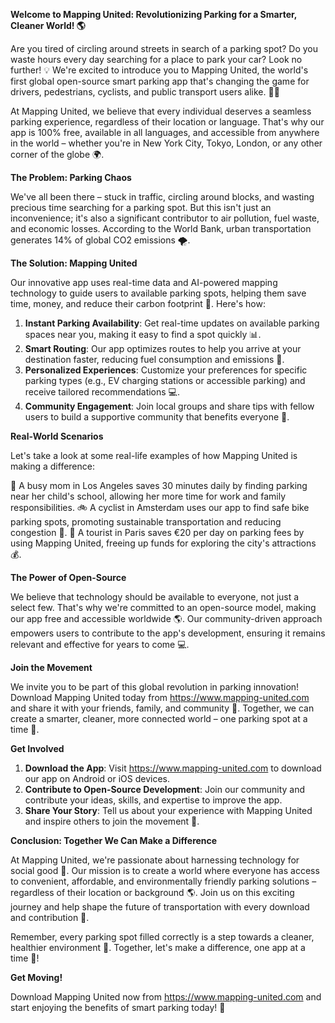 **Welcome to Mapping United: Revolutionizing Parking for a Smarter, Cleaner World! 🌎**

Are you tired of circling around streets in search of a parking spot? Do you waste hours every day searching for a place to park your car? Look no further! 💡 We're excited to introduce you to Mapping United, the world's first global open-source smart parking app that's changing the game for drivers, pedestrians, cyclists, and public transport users alike. 🚴‍♂️

At Mapping United, we believe that every individual deserves a seamless parking experience, regardless of their location or language. That's why our app is 100% free, available in all languages, and accessible from anywhere in the world – whether you're in New York City, Tokyo, London, or any other corner of the globe 🌍.

**The Problem: Parking Chaos**

We've all been there – stuck in traffic, circling around blocks, and wasting precious time searching for a parking spot. But this isn't just an inconvenience; it's also a significant contributor to air pollution, fuel waste, and economic losses. According to the World Bank, urban transportation generates 14% of global CO2 emissions 🌪️.

**The Solution: Mapping United**

Our innovative app uses real-time data and AI-powered mapping technology to guide users to available parking spots, helping them save time, money, and reduce their carbon footprint 🚀. Here's how:

1. **Instant Parking Availability**: Get real-time updates on available parking spaces near you, making it easy to find a spot quickly 📊.
2. **Smart Routing**: Our app optimizes routes to help you arrive at your destination faster, reducing fuel consumption and emissions 🔋.
3. **Personalized Experiences**: Customize your preferences for specific parking types (e.g., EV charging stations or accessible parking) and receive tailored recommendations 💻.
4. **Community Engagement**: Join local groups and share tips with fellow users to build a supportive community that benefits everyone 🌈.

**Real-World Scenarios**

Let's take a look at some real-life examples of how Mapping United is making a difference:

🚨 A busy mom in Los Angeles saves 30 minutes daily by finding parking near her child's school, allowing her more time for work and family responsibilities.
🚲 A cyclist in Amsterdam uses our app to find safe bike parking spots, promoting sustainable transportation and reducing congestion 🌟.
💸 A tourist in Paris saves €20 per day on parking fees by using Mapping United, freeing up funds for exploring the city's attractions 💰.

**The Power of Open-Source**

We believe that technology should be available to everyone, not just a select few. That's why we're committed to an open-source model, making our app free and accessible worldwide 🌎. Our community-driven approach empowers users to contribute to the app's development, ensuring it remains relevant and effective for years to come 💻.

**Join the Movement**

We invite you to be part of this global revolution in parking innovation! Download Mapping United today from https://www.mapping-united.com and share it with your friends, family, and community 👫. Together, we can create a smarter, cleaner, more connected world – one parking spot at a time 🌟.

**Get Involved**

1. **Download the App**: Visit https://www.mapping-united.com to download our app on Android or iOS devices.
2. **Contribute to Open-Source Development**: Join our community and contribute your ideas, skills, and expertise to improve the app.
3. **Share Your Story**: Tell us about your experience with Mapping United and inspire others to join the movement 💬.

**Conclusion: Together We Can Make a Difference**

At Mapping United, we're passionate about harnessing technology for social good 🌟. Our mission is to create a world where everyone has access to convenient, affordable, and environmentally friendly parking solutions – regardless of their location or background 🌎. Join us on this exciting journey and help shape the future of transportation with every download and contribution 👏.

Remember, every parking spot filled correctly is a step towards a cleaner, healthier environment 🌿. Together, let's make a difference, one app at a time 💪!

**Get Moving!**

Download Mapping United now from https://www.mapping-united.com and start enjoying the benefits of smart parking today! 🚀